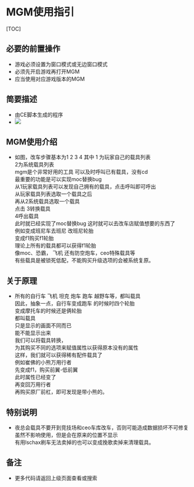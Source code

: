 



# MGM使用指引


[TOC]
##  必要的前置操作
- 游戏必须设置为窗口模式或无边窗口模式
- 必须先开启游戏再打开MGM
- 应当使用对应游戏版本的MGM

##  简要描述

- 由CE脚本生成的程序
- ![](assets/1-g/6-2.png=300-)


## MGM使用介绍
-   如图，改车步骤基本为1 2 3 4
其中 1 为玩家自己的载具列表<br>2为系统载具列表 <br>mgm是个非常好用的工具
可以及时呼叫已有载具，没有cd<br>
最重要的功能是可以实现moc替换bug<br>
从1玩家载具列表可以发现自己拥有的载具，点击呼叫即可呼出<br>
从玩家载具列表选取一个载具之后<br>再从2系统载具选取一个载具<br>点击
3转换载具<br> 4呼出载具<br>此时就已经实现了moc替换bug
这时就可以去改车店赋值想要的东西了<br>
例如变成班尼车去班尼 改班尼轮胎<br>
变成f1购买f1轮胎<br>
理论上所有的载具都可以获得f1轮胎<br>
像moc、恐霸， 飞机 还有防空炮车，ceo特殊载具等<br>
有些载具是被锁死低配，不能购买升级选项的会被系统复原。<br>

## 关于原理
- 所有的自行车 飞机 坦克 炮车 跑车 越野车等，都叫载具<br>
因此，抽象一点，自行车变成跑车 的时候时四个轮胎<br>变成摩托车的时候还是俩轮胎<br>
都叫载具<br>只是显示的画面不同而已<br>能不能显示出来<br>
我们可以将载具转换，<br>为其购买不同的选项来赋值属性以获得原本没有的属性<br>
这样，我们就可以获得稀有配件载具了<br>
例如崔佛的小熊万用行者<br>
先变成f1，购买前翼-低前翼<br>
此时属性已经变了<br>
再变回万用行者<br>
再购买原厂前杠，即可发现是带小熊的。<br>
## 特别说明
- 夜总会载具不要开到竞技场和ceo车库改车，否则可能造成数据损坏不可修复<br>
虽然不影响使用，但是会在原来的位置不显示<br>
有用lschax刷车无法卖掉的也可以变成挽歌卖掉来清理载具。<br>

## 备注

- 更多代码请返回上级页面查看或搜索
